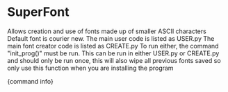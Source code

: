 # SuperFont
Allows creation and use of fonts made up of smaller ASCII characters
Default font is courier new.
The main user code is listed as USER.py
The main font creator code is listed as CREATE.py
To run either, the command "init_prog()" must be run. This can be run in either USER.py or CREATE.py and should only be run once, this will also wipe all previous fonts saved so only use this function when you are installing the program

{command info}
